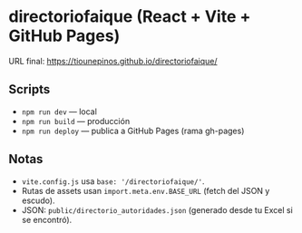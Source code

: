 # directoriofaique (React + Vite + GitHub Pages)

URL final: https://tiounepinos.github.io/directoriofaique/

## Scripts
- `npm run dev` — local
- `npm run build` — producción
- `npm run deploy` — publica a GitHub Pages (rama gh-pages)

## Notas
- `vite.config.js` usa `base: '/directoriofaique/'`.
- Rutas de assets usan `import.meta.env.BASE_URL` (fetch del JSON y escudo).
- JSON: `public/directorio_autoridades.json` (generado desde tu Excel si se encontró).
